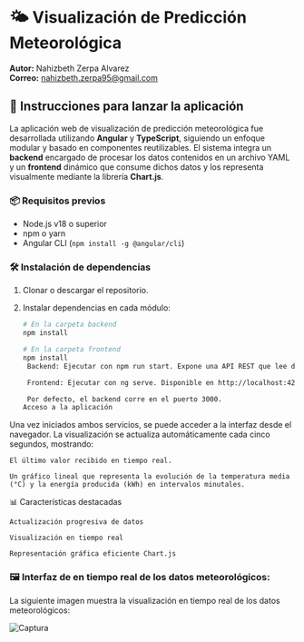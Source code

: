 # 🌤️ Visualización de Predicción Meteorológica

**Autor:** Nahizbeth Zerpa Alvarez  
**Correo:** nahizbeth.zerpa95@gmail.com  

## 🚀 Instrucciones para lanzar la aplicación

La aplicación web de visualización de predicción meteorológica fue desarrollada utilizando **Angular** y **TypeScript**, siguiendo un enfoque modular y basado en componentes reutilizables. El sistema integra un **backend** encargado de procesar los datos contenidos en un archivo YAML y un **frontend** dinámico que consume dichos datos y los representa visualmente mediante la librería **Chart.js**.

### 📦 Requisitos previos

- Node.js v18 o superior
- npm o yarn
- Angular CLI (`npm install -g @angular/cli`)

### 🛠️ Instalación de dependencias

1. Clonar o descargar el repositorio.
2. Instalar dependencias en cada módulo:

   ```bash
   # En la carpeta backend
   npm install

   # En la carpeta frontend
   npm install
    Backend: Ejecutar con npm run start. Expone una API REST que lee datos desde un archivo YAML.

    Frontend: Ejecutar con ng serve. Disponible en http://localhost:4200.

    Por defecto, el backend corre en el puerto 3000.
   Acceso a la aplicación

Una vez iniciados ambos servicios, se puede acceder a la interfaz desde el navegador. La visualización se actualiza automáticamente cada cinco segundos, mostrando:

    El último valor recibido en tiempo real.

    Un gráfico lineal que representa la evolución de la temperatura media (°C) y la energía producida (kWh) en intervalos minutales.

📊 Características destacadas

    Actualización progresiva de datos

    Visualización en tiempo real

    Representación gráfica eficiente Chart.js

### 🖼️ Interfaz de  en tiempo real de los datos meteorológicos:


La siguiente imagen muestra la visualización en tiempo real de los datos meteorológicos:

![Captura](frontend/assets/Screenshot%202025-10-19%20195135.png)










    
